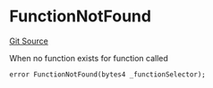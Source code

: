 # FunctionNotFound
[Git Source](https://github.com/thrackle-io/tron/blob/f201d50818b608b30301a670e76c0b866af89050/src/client/token/handler/diamond/HandlerDiamond.sol)

When no function exists for function called


```solidity
error FunctionNotFound(bytes4 _functionSelector);
```

